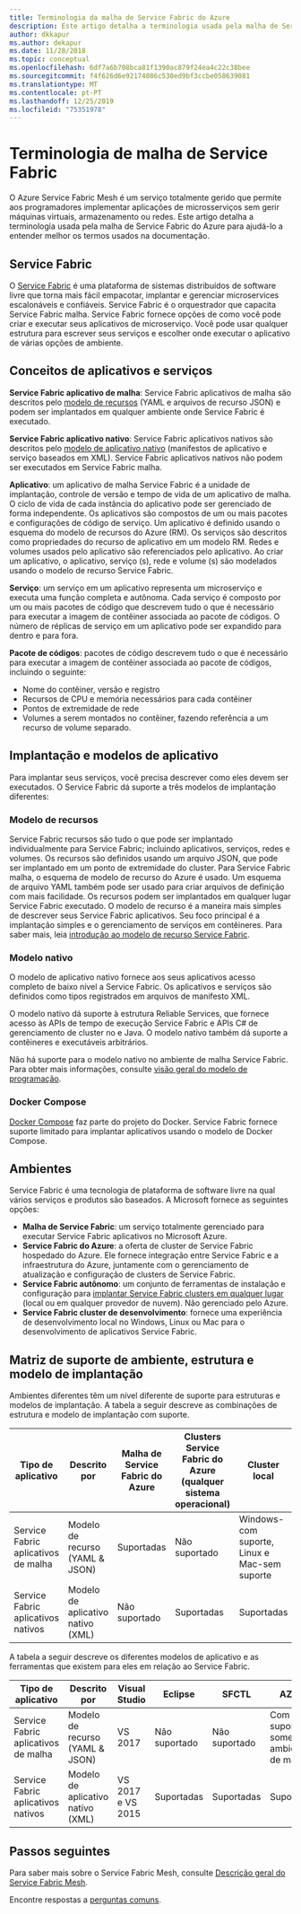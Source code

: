 ```yaml
---
title: Terminologia da malha de Service Fabric do Azure
description: Este artigo detalha a terminologia usada pela malha de Service Fabric do Azure para ajudá-lo a entender melhor os termos usados na documentação.
author: dkkapur
ms.author: dekapur
ms.date: 11/28/2018
ms.topic: conceptual
ms.openlocfilehash: 6df7a6b708bca81f1390ac879f24ea4c22c38bee
ms.sourcegitcommit: f4f626d6e92174086c530ed9bf3ccbe058639081
ms.translationtype: MT
ms.contentlocale: pt-PT
ms.lasthandoff: 12/25/2019
ms.locfileid: "75351978"
---
```

# <a name="service-fabric-mesh-terminology"></a>Terminologia de malha de Service Fabric

O Azure Service Fabric Mesh é um serviço totalmente gerido que permite aos programadores implementar aplicações de microsserviços sem gerir máquinas virtuais, armazenamento ou redes. Este artigo detalha a terminologia usada pela malha de Service Fabric do Azure para ajudá-lo a entender melhor os termos usados na documentação.

## <a name="service-fabric"></a>Service Fabric

O [Service Fabric](/azure/service-fabric/) é uma plataforma de sistemas distribuídos de software livre que torna mais fácil empacotar, implantar e gerenciar microservices escalonáveis e confiáveis. Service Fabric é o orquestrador que capacita Service Fabric malha. Service Fabric fornece opções de como você pode criar e executar seus aplicativos de microserviço. Você pode usar qualquer estrutura para escrever seus serviços e escolher onde executar o aplicativo de várias opções de ambiente.

## <a name="application-and-service-concepts"></a>Conceitos de aplicativos e serviços

**Service Fabric aplicativo de malha**: Service Fabric aplicativos de malha são descritos pelo [modelo de recursos](/azure/service-fabric-mesh/service-fabric-mesh-service-fabric-resources) (YAML e arquivos de recurso JSON) e podem ser implantados em qualquer ambiente onde Service Fabric é executado.

**Service Fabric aplicativo nativo**: Service Fabric aplicativos nativos são descritos pelo [modelo de aplicativo nativo](/azure/service-fabric/service-fabric-application-model) (manifestos de aplicativo e serviço baseados em XML).  Service Fabric aplicativos nativos não podem ser executados em Service Fabric malha.

**Aplicativo**: um aplicativo de malha Service Fabric é a unidade de implantação, controle de versão e tempo de vida de um aplicativo de malha. O ciclo de vida de cada instância do aplicativo pode ser gerenciado de forma independente.  Os aplicativos são compostos de um ou mais pacotes e configurações de código de serviço. Um aplicativo é definido usando o esquema do modelo de recursos do Azure (RM).  Os serviços são descritos como propriedades do recurso de aplicativo em um modelo RM.  Redes e volumes usados pelo aplicativo são referenciados pelo aplicativo.  Ao criar um aplicativo, o aplicativo, serviço (s), rede e volume (s) são modelados usando o modelo de recurso Service Fabric.

**Serviço**: um serviço em um aplicativo representa um microserviço e executa uma função completa e autônoma. Cada serviço é composto por um ou mais pacotes de código que descrevem tudo o que é necessário para executar a imagem de contêiner associada ao pacote de códigos.  O número de réplicas de serviço em um aplicativo pode ser expandido para dentro e para fora.

**Pacote de códigos**: pacotes de código descrevem tudo o que é necessário para executar a imagem de contêiner associada ao pacote de códigos, incluindo o seguinte:

* Nome do contêiner, versão e registro
* Recursos de CPU e memória necessários para cada contêiner
* Pontos de extremidade de rede
* Volumes a serem montados no contêiner, fazendo referência a um recurso de volume separado.

## <a name="deployment-and-application-models"></a>Implantação e modelos de aplicativo 

Para implantar seus serviços, você precisa descrever como eles devem ser executados. O Service Fabric dá suporte a três modelos de implantação diferentes:

### <a name="resource-model"></a>Modelo de recursos
Service Fabric recursos são tudo o que pode ser implantado individualmente para Service Fabric; incluindo aplicativos, serviços, redes e volumes. Os recursos são definidos usando um arquivo JSON, que pode ser implantado em um ponto de extremidade do cluster.  Para Service Fabric malha, o esquema de modelo de recurso do Azure é usado. Um esquema de arquivo YAML também pode ser usado para criar arquivos de definição com mais facilidade. Os recursos podem ser implantados em qualquer lugar Service Fabric executado. O modelo de recurso é a maneira mais simples de descrever seus Service Fabric aplicativos. Seu foco principal é a implantação simples e o gerenciamento de serviços em contêineres. Para saber mais, leia [introdução ao modelo de recurso Service Fabric](/azure/service-fabric-mesh/service-fabric-mesh-service-fabric-resources).

### <a name="native-model"></a>Modelo nativo
O modelo de aplicativo nativo fornece aos seus aplicativos acesso completo de baixo nível a Service Fabric. Os aplicativos e serviços são definidos como tipos registrados em arquivos de manifesto XML.

O modelo nativo dá suporte à estrutura Reliable Services, que fornece acesso às APIs de tempo de execução Service Fabric e APIs C# de gerenciamento de cluster no e Java. O modelo nativo também dá suporte a contêineres e executáveis arbitrários.

Não há suporte para o modelo nativo no ambiente de malha Service Fabric.  Para obter mais informações, consulte [visão geral do modelo de programação](/azure/service-fabric/service-fabric-choose-framework).

### <a name="docker-compose"></a>Docker Compose 
[Docker Compose](https://docs.docker.com/compose/) faz parte do projeto do Docker. Service Fabric fornece suporte limitado para implantar aplicativos usando o modelo de Docker Compose.

## <a name="environments"></a>Ambientes

Service Fabric é uma tecnologia de plataforma de software livre na qual vários serviços e produtos são baseados. A Microsoft fornece as seguintes opções:

 - **Malha de Service Fabric**: um serviço totalmente gerenciado para executar Service Fabric aplicativos no Microsoft Azure.
 - **Service Fabric do Azure**: a oferta de cluster de Service Fabric hospedado do Azure. Ele fornece integração entre Service Fabric e a infraestrutura do Azure, juntamente com o gerenciamento de atualização e configuração de clusters de Service Fabric.
 - **Service Fabric autônomo**: um conjunto de ferramentas de instalação e configuração para [implantar Service Fabric clusters em qualquer lugar](/azure/service-fabric/service-fabric-deploy-anywhere) (local ou em qualquer provedor de nuvem). Não gerenciado pelo Azure.
 - **Service Fabric cluster de desenvolvimento**: fornece uma experiência de desenvolvimento local no Windows, Linux ou Mac para o desenvolvimento de aplicativos Service Fabric.

## <a name="environment-framework-and-deployment-model-support-matrix"></a>Matriz de suporte de ambiente, estrutura e modelo de implantação
Ambientes diferentes têm um nível diferente de suporte para estruturas e modelos de implantação. A tabela a seguir descreve as combinações de estrutura e modelo de implantação com suporte.

| Tipo de aplicativo | Descrito por | Malha de Service Fabric do Azure | Clusters Service Fabric do Azure (qualquer sistema operacional)| Cluster local | Cluster autónomo |
|---|---|---|---|---|---|
| Service Fabric aplicativos de malha | Modelo de recurso (YAML & JSON) | Suportadas |Não suportado | Windows-com suporte, Linux e Mac-sem suporte | Windows-sem suporte |
|Service Fabric aplicativos nativos | Modelo de aplicativo nativo (XML) | Não suportado| Suportadas|Suportadas|Windows-com suporte|

A tabela a seguir descreve os diferentes modelos de aplicativo e as ferramentas que existem para eles em relação ao Service Fabric.

| Tipo de aplicativo | Descrito por | Visual Studio | Eclipse | SFCTL | AZ CLI | PowerShell|
|---|---|---|---|---|---|---|
| Service Fabric aplicativos de malha | Modelo de recurso (YAML & JSON) | VS 2017 |Não suportado |Não suportado | Com suporte-somente ambiente de malha | Não suportado|
|Service Fabric aplicativos nativos | Modelo de aplicativo nativo (XML) | VS 2017 e VS 2015| Suportadas|Suportadas|Suportadas|Suportadas|

## <a name="next-steps"></a>Passos seguintes

Para saber mais sobre o Service Fabric Mesh, consulte [Descrição geral do Service Fabric Mesh](service-fabric-mesh-overview.md).

Encontre respostas a [perguntas comuns](service-fabric-mesh-faq.md).
